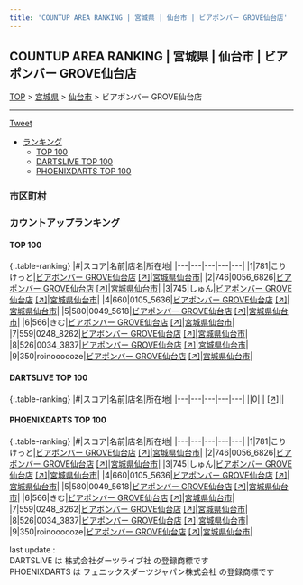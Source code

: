 ```yaml
---
title: 'COUNTUP AREA RANKING | 宮城県 | 仙台市 | ビアポンバー GROVE仙台店'
---
```

## COUNTUP AREA RANKING | 宮城県 | 仙台市 | ビアポンバー GROVE仙台店

[TOP](/darts/rank/) > [宮城県](/darts/rank/宮城県/) > [仙台市](/darts/rank/宮城県/仙台市/) > ビアポンバー GROVE仙台店

___

<a href="https://twitter.com/share?ref_src=twsrc%5Etfw" data-text="COUNTUP AREA RANKING | 宮城県仙台市ビアポンバー GROVE仙台店" class="twitter-share-button" data-hashtags="DARTSLIVE,PHOENIXDARTS,darts,ダーツ" data-show-count="false">Tweet</a>

* [ランキング](#カウントアップランキング)
    * [TOP 100](#top-100)
    * [DARTSLIVE TOP 100](#dartslive-top-100)
    * [PHOENIXDARTS TOP 100](#phoenixdarts-top-100)

### 市区町村

<ul>

</ul>

### カウントアップランキング

#### TOP 100



{:.table-ranking}
|#|スコア|名前|店名|所在地|
|---|---|---|---|---|
|1|781|<span class="rank-name-pd">こりけっと</span>|<a href="/darts/rank/shops/95305.html">ビアポンバー GROVE仙台店</a> <a href="https://vs.phoenixdarts.com/jp/shop/shopDetailInfo/s_95305?s_seq=95305">[↗]</a>|<a href="/darts/rank/宮城県/仙台市">宮城県仙台市</a>|
|2|746|<span class="rank-name-pd">0056_6826</span>|<a href="/darts/rank/shops/95305.html">ビアポンバー GROVE仙台店</a> <a href="https://vs.phoenixdarts.com/jp/shop/shopDetailInfo/s_95305?s_seq=95305">[↗]</a>|<a href="/darts/rank/宮城県/仙台市">宮城県仙台市</a>|
|3|745|<span class="rank-name-pd">しゅん</span>|<a href="/darts/rank/shops/95305.html">ビアポンバー GROVE仙台店</a> <a href="https://vs.phoenixdarts.com/jp/shop/shopDetailInfo/s_95305?s_seq=95305">[↗]</a>|<a href="/darts/rank/宮城県/仙台市">宮城県仙台市</a>|
|4|660|<span class="rank-name-pd">0105_5636</span>|<a href="/darts/rank/shops/95305.html">ビアポンバー GROVE仙台店</a> <a href="https://vs.phoenixdarts.com/jp/shop/shopDetailInfo/s_95305?s_seq=95305">[↗]</a>|<a href="/darts/rank/宮城県/仙台市">宮城県仙台市</a>|
|5|580|<span class="rank-name-pd">0049_5618</span>|<a href="/darts/rank/shops/95305.html">ビアポンバー GROVE仙台店</a> <a href="https://vs.phoenixdarts.com/jp/shop/shopDetailInfo/s_95305?s_seq=95305">[↗]</a>|<a href="/darts/rank/宮城県/仙台市">宮城県仙台市</a>|
|6|566|<span class="rank-name-pd">きむ</span>|<a href="/darts/rank/shops/95305.html">ビアポンバー GROVE仙台店</a> <a href="https://vs.phoenixdarts.com/jp/shop/shopDetailInfo/s_95305?s_seq=95305">[↗]</a>|<a href="/darts/rank/宮城県/仙台市">宮城県仙台市</a>|
|7|559|<span class="rank-name-pd">0248_8262</span>|<a href="/darts/rank/shops/95305.html">ビアポンバー GROVE仙台店</a> <a href="https://vs.phoenixdarts.com/jp/shop/shopDetailInfo/s_95305?s_seq=95305">[↗]</a>|<a href="/darts/rank/宮城県/仙台市">宮城県仙台市</a>|
|8|526|<span class="rank-name-pd">0034_3837</span>|<a href="/darts/rank/shops/95305.html">ビアポンバー GROVE仙台店</a> <a href="https://vs.phoenixdarts.com/jp/shop/shopDetailInfo/s_95305?s_seq=95305">[↗]</a>|<a href="/darts/rank/宮城県/仙台市">宮城県仙台市</a>|
|9|350|<span class="rank-name-pd">roinoooooze</span>|<a href="/darts/rank/shops/95305.html">ビアポンバー GROVE仙台店</a> <a href="https://vs.phoenixdarts.com/jp/shop/shopDetailInfo/s_95305?s_seq=95305">[↗]</a>|<a href="/darts/rank/宮城県/仙台市">宮城県仙台市</a>|


#### DARTSLIVE TOP 100



{:.table-ranking}
|#|スコア|名前|店名|所在地|
|---|---|---|---|---|
||0|<span class="rank-name-dl"> </span>|<a href="/darts/rank/shops/.html"></a> <a href="">[↗]</a>|<a href="/darts/rank//"></a>|


#### PHOENIXDARTS TOP 100



{:.table-ranking}
|#|スコア|名前|店名|所在地|
|---|---|---|---|---|
|1|781|<span class="rank-name-pd">こりけっと</span>|<a href="/darts/rank/shops/95305.html">ビアポンバー GROVE仙台店</a> <a href="https://vs.phoenixdarts.com/jp/shop/shopDetailInfo/s_95305?s_seq=95305">[↗]</a>|<a href="/darts/rank/宮城県/仙台市">宮城県仙台市</a>|
|2|746|<span class="rank-name-pd">0056_6826</span>|<a href="/darts/rank/shops/95305.html">ビアポンバー GROVE仙台店</a> <a href="https://vs.phoenixdarts.com/jp/shop/shopDetailInfo/s_95305?s_seq=95305">[↗]</a>|<a href="/darts/rank/宮城県/仙台市">宮城県仙台市</a>|
|3|745|<span class="rank-name-pd">しゅん</span>|<a href="/darts/rank/shops/95305.html">ビアポンバー GROVE仙台店</a> <a href="https://vs.phoenixdarts.com/jp/shop/shopDetailInfo/s_95305?s_seq=95305">[↗]</a>|<a href="/darts/rank/宮城県/仙台市">宮城県仙台市</a>|
|4|660|<span class="rank-name-pd">0105_5636</span>|<a href="/darts/rank/shops/95305.html">ビアポンバー GROVE仙台店</a> <a href="https://vs.phoenixdarts.com/jp/shop/shopDetailInfo/s_95305?s_seq=95305">[↗]</a>|<a href="/darts/rank/宮城県/仙台市">宮城県仙台市</a>|
|5|580|<span class="rank-name-pd">0049_5618</span>|<a href="/darts/rank/shops/95305.html">ビアポンバー GROVE仙台店</a> <a href="https://vs.phoenixdarts.com/jp/shop/shopDetailInfo/s_95305?s_seq=95305">[↗]</a>|<a href="/darts/rank/宮城県/仙台市">宮城県仙台市</a>|
|6|566|<span class="rank-name-pd">きむ</span>|<a href="/darts/rank/shops/95305.html">ビアポンバー GROVE仙台店</a> <a href="https://vs.phoenixdarts.com/jp/shop/shopDetailInfo/s_95305?s_seq=95305">[↗]</a>|<a href="/darts/rank/宮城県/仙台市">宮城県仙台市</a>|
|7|559|<span class="rank-name-pd">0248_8262</span>|<a href="/darts/rank/shops/95305.html">ビアポンバー GROVE仙台店</a> <a href="https://vs.phoenixdarts.com/jp/shop/shopDetailInfo/s_95305?s_seq=95305">[↗]</a>|<a href="/darts/rank/宮城県/仙台市">宮城県仙台市</a>|
|8|526|<span class="rank-name-pd">0034_3837</span>|<a href="/darts/rank/shops/95305.html">ビアポンバー GROVE仙台店</a> <a href="https://vs.phoenixdarts.com/jp/shop/shopDetailInfo/s_95305?s_seq=95305">[↗]</a>|<a href="/darts/rank/宮城県/仙台市">宮城県仙台市</a>|
|9|350|<span class="rank-name-pd">roinoooooze</span>|<a href="/darts/rank/shops/95305.html">ビアポンバー GROVE仙台店</a> <a href="https://vs.phoenixdarts.com/jp/shop/shopDetailInfo/s_95305?s_seq=95305">[↗]</a>|<a href="/darts/rank/宮城県/仙台市">宮城県仙台市</a>|


<div class="footer border-top border-gray-light mt-5 pt-3 text-right text-gray">
    last update : <span style="font-weight: italic" id="foot_last_modified"></span><br />
    DARTSLIVE は 株式会社ダーツライブ社 の登録商標です<br />
    PHOENIXDARTS は フェニックスダーツジャパン株式会社 の登録商標です<br />
</div>

<script src="https://cdnjs.cloudflare.com/ajax/libs/jquery.tablesorter/2.31.3/js/jquery.tablesorter.min.js" integrity="sha512-qzgd5cYSZcosqpzpn7zF2ZId8f/8CHmFKZ8j7mU4OUXTNRd5g+ZHBPsgKEwoqxCtdQvExE5LprwwPAgoicguNg==" crossorigin="anonymous" referrerpolicy="no-referrer"></script>
<link rel="stylesheet" href="https://cdnjs.cloudflare.com/ajax/libs/jquery.tablesorter/2.31.3/css/theme.default.min.css" integrity="sha512-wghhOJkjQX0Lh3NSWvNKeZ0ZpNn+SPVXX1Qyc9OCaogADktxrBiBdKGDoqVUOyhStvMBmJQ8ZdMHiR3wuEq8+w==" crossorigin="anonymous" referrerpolicy="no-referrer" />
<script>
$(function() {
    $(".table-ranking").tablesorter({sortList:[[0, 0]]});
    $("#foot_last_modified").text(formatDate(new Date(document.lastModified), 'yyyy-MM-dd HH:mm:ss'));
});
</script>

<script async src="https://platform.twitter.com/widgets.js" charset="utf-8"></script>